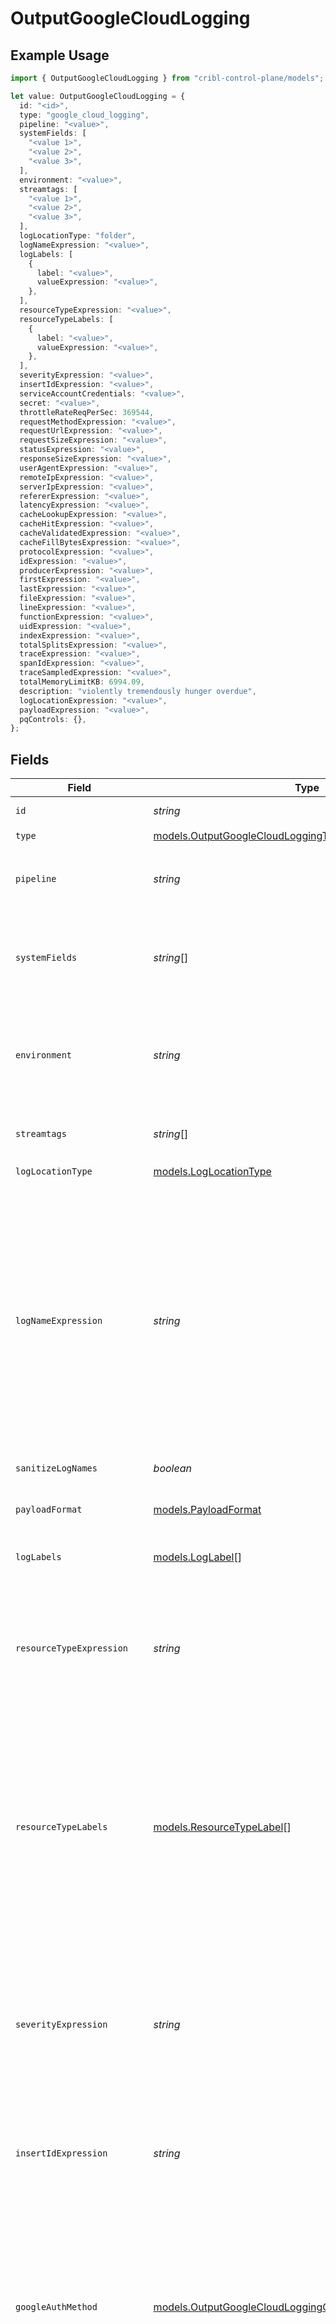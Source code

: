 # OutputGoogleCloudLogging

## Example Usage

```typescript
import { OutputGoogleCloudLogging } from "cribl-control-plane/models";

let value: OutputGoogleCloudLogging = {
  id: "<id>",
  type: "google_cloud_logging",
  pipeline: "<value>",
  systemFields: [
    "<value 1>",
    "<value 2>",
    "<value 3>",
  ],
  environment: "<value>",
  streamtags: [
    "<value 1>",
    "<value 2>",
    "<value 3>",
  ],
  logLocationType: "folder",
  logNameExpression: "<value>",
  logLabels: [
    {
      label: "<value>",
      valueExpression: "<value>",
    },
  ],
  resourceTypeExpression: "<value>",
  resourceTypeLabels: [
    {
      label: "<value>",
      valueExpression: "<value>",
    },
  ],
  severityExpression: "<value>",
  insertIdExpression: "<value>",
  serviceAccountCredentials: "<value>",
  secret: "<value>",
  throttleRateReqPerSec: 369544,
  requestMethodExpression: "<value>",
  requestUrlExpression: "<value>",
  requestSizeExpression: "<value>",
  statusExpression: "<value>",
  responseSizeExpression: "<value>",
  userAgentExpression: "<value>",
  remoteIpExpression: "<value>",
  serverIpExpression: "<value>",
  refererExpression: "<value>",
  latencyExpression: "<value>",
  cacheLookupExpression: "<value>",
  cacheHitExpression: "<value>",
  cacheValidatedExpression: "<value>",
  cacheFillBytesExpression: "<value>",
  protocolExpression: "<value>",
  idExpression: "<value>",
  producerExpression: "<value>",
  firstExpression: "<value>",
  lastExpression: "<value>",
  fileExpression: "<value>",
  lineExpression: "<value>",
  functionExpression: "<value>",
  uidExpression: "<value>",
  indexExpression: "<value>",
  totalSplitsExpression: "<value>",
  traceExpression: "<value>",
  spanIdExpression: "<value>",
  traceSampledExpression: "<value>",
  totalMemoryLimitKB: 6994.09,
  description: "violently tremendously hunger overdue",
  logLocationExpression: "<value>",
  payloadExpression: "<value>",
  pqControls: {},
};
```

## Fields

| Field                                                                                                                                                                                                                                                                                                   | Type                                                                                                                                                                                                                                                                                                    | Required                                                                                                                                                                                                                                                                                                | Description                                                                                                                                                                                                                                                                                             |
| ------------------------------------------------------------------------------------------------------------------------------------------------------------------------------------------------------------------------------------------------------------------------------------------------------- | ------------------------------------------------------------------------------------------------------------------------------------------------------------------------------------------------------------------------------------------------------------------------------------------------------- | ------------------------------------------------------------------------------------------------------------------------------------------------------------------------------------------------------------------------------------------------------------------------------------------------------- | ------------------------------------------------------------------------------------------------------------------------------------------------------------------------------------------------------------------------------------------------------------------------------------------------------- |
| `id`                                                                                                                                                                                                                                                                                                    | *string*                                                                                                                                                                                                                                                                                                | :heavy_minus_sign:                                                                                                                                                                                                                                                                                      | Unique ID for this output                                                                                                                                                                                                                                                                               |
| `type`                                                                                                                                                                                                                                                                                                  | [models.OutputGoogleCloudLoggingType](../models/outputgooglecloudloggingtype.md)                                                                                                                                                                                                                        | :heavy_check_mark:                                                                                                                                                                                                                                                                                      | N/A                                                                                                                                                                                                                                                                                                     |
| `pipeline`                                                                                                                                                                                                                                                                                              | *string*                                                                                                                                                                                                                                                                                                | :heavy_minus_sign:                                                                                                                                                                                                                                                                                      | Pipeline to process data before sending out to this output                                                                                                                                                                                                                                              |
| `systemFields`                                                                                                                                                                                                                                                                                          | *string*[]                                                                                                                                                                                                                                                                                              | :heavy_minus_sign:                                                                                                                                                                                                                                                                                      | Fields to automatically add to events, such as cribl_pipe. Supports wildcards.                                                                                                                                                                                                                          |
| `environment`                                                                                                                                                                                                                                                                                           | *string*                                                                                                                                                                                                                                                                                                | :heavy_minus_sign:                                                                                                                                                                                                                                                                                      | Optionally, enable this config only on a specified Git branch. If empty, will be enabled everywhere.                                                                                                                                                                                                    |
| `streamtags`                                                                                                                                                                                                                                                                                            | *string*[]                                                                                                                                                                                                                                                                                              | :heavy_minus_sign:                                                                                                                                                                                                                                                                                      | Tags for filtering and grouping in @{product}                                                                                                                                                                                                                                                           |
| `logLocationType`                                                                                                                                                                                                                                                                                       | [models.LogLocationType](../models/loglocationtype.md)                                                                                                                                                                                                                                                  | :heavy_check_mark:                                                                                                                                                                                                                                                                                      | N/A                                                                                                                                                                                                                                                                                                     |
| `logNameExpression`                                                                                                                                                                                                                                                                                     | *string*                                                                                                                                                                                                                                                                                                | :heavy_check_mark:                                                                                                                                                                                                                                                                                      | JavaScript expression to compute the value of the log name. If Validate and correct log name is enabled, invalid characters (characters other than alphanumerics, forward-slashes, underscores, hyphens, and periods) will be replaced with an underscore.                                              |
| `sanitizeLogNames`                                                                                                                                                                                                                                                                                      | *boolean*                                                                                                                                                                                                                                                                                               | :heavy_minus_sign:                                                                                                                                                                                                                                                                                      | N/A                                                                                                                                                                                                                                                                                                     |
| `payloadFormat`                                                                                                                                                                                                                                                                                         | [models.PayloadFormat](../models/payloadformat.md)                                                                                                                                                                                                                                                      | :heavy_minus_sign:                                                                                                                                                                                                                                                                                      | Format to use when sending payload. Defaults to Text.                                                                                                                                                                                                                                                   |
| `logLabels`                                                                                                                                                                                                                                                                                             | [models.LogLabel](../models/loglabel.md)[]                                                                                                                                                                                                                                                              | :heavy_minus_sign:                                                                                                                                                                                                                                                                                      | Labels to apply to the log entry                                                                                                                                                                                                                                                                        |
| `resourceTypeExpression`                                                                                                                                                                                                                                                                                | *string*                                                                                                                                                                                                                                                                                                | :heavy_minus_sign:                                                                                                                                                                                                                                                                                      | JavaScript expression to compute the value of the managed resource type field. Must evaluate to one of the valid values [here](https://cloud.google.com/logging/docs/api/v2/resource-list#resource-types). Defaults to "global".                                                                        |
| `resourceTypeLabels`                                                                                                                                                                                                                                                                                    | [models.ResourceTypeLabel](../models/resourcetypelabel.md)[]                                                                                                                                                                                                                                            | :heavy_minus_sign:                                                                                                                                                                                                                                                                                      | Labels to apply to the managed resource. These must correspond to the valid labels for the specified resource type (see [here](https://cloud.google.com/logging/docs/api/v2/resource-list#resource-types)). Otherwise, they will be dropped by Google Cloud Logging.                                    |
| `severityExpression`                                                                                                                                                                                                                                                                                    | *string*                                                                                                                                                                                                                                                                                                | :heavy_minus_sign:                                                                                                                                                                                                                                                                                      | JavaScript expression to compute the value of the severity field. Must evaluate to one of the severity values supported by Google Cloud Logging [here](https://cloud.google.com/logging/docs/reference/v2/rest/v2/LogEntry#logseverity) (case insensitive). Defaults to "DEFAULT".                      |
| `insertIdExpression`                                                                                                                                                                                                                                                                                    | *string*                                                                                                                                                                                                                                                                                                | :heavy_minus_sign:                                                                                                                                                                                                                                                                                      | JavaScript expression to compute the value of the insert ID field.                                                                                                                                                                                                                                      |
| `googleAuthMethod`                                                                                                                                                                                                                                                                                      | [models.OutputGoogleCloudLoggingGoogleAuthenticationMethod](../models/outputgooglecloudlogginggoogleauthenticationmethod.md)                                                                                                                                                                            | :heavy_minus_sign:                                                                                                                                                                                                                                                                                      | Choose Auto to use Google Application Default Credentials (ADC), Manual to enter Google service account credentials directly, or Secret to select or create a stored secret that references Google service account credentials.                                                                         |
| `serviceAccountCredentials`                                                                                                                                                                                                                                                                             | *string*                                                                                                                                                                                                                                                                                                | :heavy_minus_sign:                                                                                                                                                                                                                                                                                      | Contents of service account credentials (JSON keys) file downloaded from Google Cloud. To upload a file, click the upload button at this field's upper right.                                                                                                                                           |
| `secret`                                                                                                                                                                                                                                                                                                | *string*                                                                                                                                                                                                                                                                                                | :heavy_minus_sign:                                                                                                                                                                                                                                                                                      | Select or create a stored text secret                                                                                                                                                                                                                                                                   |
| `maxPayloadSizeKB`                                                                                                                                                                                                                                                                                      | *number*                                                                                                                                                                                                                                                                                                | :heavy_minus_sign:                                                                                                                                                                                                                                                                                      | Maximum size, in KB, of the request body.                                                                                                                                                                                                                                                               |
| `maxPayloadEvents`                                                                                                                                                                                                                                                                                      | *number*                                                                                                                                                                                                                                                                                                | :heavy_minus_sign:                                                                                                                                                                                                                                                                                      | Max number of events to include in the request body. Default is 0 (unlimited).                                                                                                                                                                                                                          |
| `flushPeriodSec`                                                                                                                                                                                                                                                                                        | *number*                                                                                                                                                                                                                                                                                                | :heavy_minus_sign:                                                                                                                                                                                                                                                                                      | Maximum time between requests. Small values could cause the payload size to be smaller than the configured Max record size.                                                                                                                                                                             |
| `concurrency`                                                                                                                                                                                                                                                                                           | *number*                                                                                                                                                                                                                                                                                                | :heavy_minus_sign:                                                                                                                                                                                                                                                                                      | Maximum number of ongoing requests before blocking.                                                                                                                                                                                                                                                     |
| `connectionTimeout`                                                                                                                                                                                                                                                                                     | *number*                                                                                                                                                                                                                                                                                                | :heavy_minus_sign:                                                                                                                                                                                                                                                                                      | Amount of time (milliseconds) to wait for the connection to establish before retrying                                                                                                                                                                                                                   |
| `timeoutSec`                                                                                                                                                                                                                                                                                            | *number*                                                                                                                                                                                                                                                                                                | :heavy_minus_sign:                                                                                                                                                                                                                                                                                      | Amount of time, in seconds, to wait for a request to complete before canceling it.                                                                                                                                                                                                                      |
| `throttleRateReqPerSec`                                                                                                                                                                                                                                                                                 | *number*                                                                                                                                                                                                                                                                                                | :heavy_minus_sign:                                                                                                                                                                                                                                                                                      | Maximum number of requests to limit to per second.                                                                                                                                                                                                                                                      |
| `requestMethodExpression`                                                                                                                                                                                                                                                                               | *string*                                                                                                                                                                                                                                                                                                | :heavy_minus_sign:                                                                                                                                                                                                                                                                                      | A JavaScript expression that evaluates to the HTTP request method as a string. See the [documentation](https://cloud.google.com/logging/docs/reference/v2/rest/v2/LogEntry#httprequest) for details.                                                                                                    |
| `requestUrlExpression`                                                                                                                                                                                                                                                                                  | *string*                                                                                                                                                                                                                                                                                                | :heavy_minus_sign:                                                                                                                                                                                                                                                                                      | A JavaScript expression that evaluates to the HTTP request URL as a string. See the [documentation](https://cloud.google.com/logging/docs/reference/v2/rest/v2/LogEntry#httprequest) for details.                                                                                                       |
| `requestSizeExpression`                                                                                                                                                                                                                                                                                 | *string*                                                                                                                                                                                                                                                                                                | :heavy_minus_sign:                                                                                                                                                                                                                                                                                      | A JavaScript expression that evaluates to the HTTP request size as a string, in int64 format. See the [documentation](https://cloud.google.com/logging/docs/reference/v2/rest/v2/LogEntry#httprequest) for details.                                                                                     |
| `statusExpression`                                                                                                                                                                                                                                                                                      | *string*                                                                                                                                                                                                                                                                                                | :heavy_minus_sign:                                                                                                                                                                                                                                                                                      | A JavaScript expression that evaluates to the HTTP request method as a number. See the [documentation](https://cloud.google.com/logging/docs/reference/v2/rest/v2/LogEntry#httprequest) for details.                                                                                                    |
| `responseSizeExpression`                                                                                                                                                                                                                                                                                | *string*                                                                                                                                                                                                                                                                                                | :heavy_minus_sign:                                                                                                                                                                                                                                                                                      | A JavaScript expression that evaluates to the HTTP response size as a string, in int64 format. See the [documentation](https://cloud.google.com/logging/docs/reference/v2/rest/v2/LogEntry#httprequest) for details.                                                                                    |
| `userAgentExpression`                                                                                                                                                                                                                                                                                   | *string*                                                                                                                                                                                                                                                                                                | :heavy_minus_sign:                                                                                                                                                                                                                                                                                      | A JavaScript expression that evaluates to the HTTP request user agent as a string. See the [documentation](https://cloud.google.com/logging/docs/reference/v2/rest/v2/LogEntry#httprequest) for details.                                                                                                |
| `remoteIpExpression`                                                                                                                                                                                                                                                                                    | *string*                                                                                                                                                                                                                                                                                                | :heavy_minus_sign:                                                                                                                                                                                                                                                                                      | A JavaScript expression that evaluates to the HTTP request remote IP as a string. See the [documentation](https://cloud.google.com/logging/docs/reference/v2/rest/v2/LogEntry#httprequest) for details.                                                                                                 |
| `serverIpExpression`                                                                                                                                                                                                                                                                                    | *string*                                                                                                                                                                                                                                                                                                | :heavy_minus_sign:                                                                                                                                                                                                                                                                                      | A JavaScript expression that evaluates to the HTTP request server IP as a string. See the [documentation](https://cloud.google.com/logging/docs/reference/v2/rest/v2/LogEntry#httprequest) for details.                                                                                                 |
| `refererExpression`                                                                                                                                                                                                                                                                                     | *string*                                                                                                                                                                                                                                                                                                | :heavy_minus_sign:                                                                                                                                                                                                                                                                                      | A JavaScript expression that evaluates to the HTTP request referer as a string. See the [documentation](https://cloud.google.com/logging/docs/reference/v2/rest/v2/LogEntry#httprequest) for details.                                                                                                   |
| `latencyExpression`                                                                                                                                                                                                                                                                                     | *string*                                                                                                                                                                                                                                                                                                | :heavy_minus_sign:                                                                                                                                                                                                                                                                                      | A JavaScript expression that evaluates to the HTTP request latency, formatted as <seconds>.<nanoseconds>s (for example, 1.23s). See the [documentation](https://cloud.google.com/logging/docs/reference/v2/rest/v2/LogEntry#httprequest) for details.                                                   |
| `cacheLookupExpression`                                                                                                                                                                                                                                                                                 | *string*                                                                                                                                                                                                                                                                                                | :heavy_minus_sign:                                                                                                                                                                                                                                                                                      | A JavaScript expression that evaluates to the HTTP request cache lookup as a boolean. See the [documentation](https://cloud.google.com/logging/docs/reference/v2/rest/v2/LogEntry#httprequest) for details.                                                                                             |
| `cacheHitExpression`                                                                                                                                                                                                                                                                                    | *string*                                                                                                                                                                                                                                                                                                | :heavy_minus_sign:                                                                                                                                                                                                                                                                                      | A JavaScript expression that evaluates to the HTTP request cache hit as a boolean. See the [documentation](https://cloud.google.com/logging/docs/reference/v2/rest/v2/LogEntry#httprequest) for details.                                                                                                |
| `cacheValidatedExpression`                                                                                                                                                                                                                                                                              | *string*                                                                                                                                                                                                                                                                                                | :heavy_minus_sign:                                                                                                                                                                                                                                                                                      | A JavaScript expression that evaluates to the HTTP request cache validated with origin server as a boolean. See the [documentation](https://cloud.google.com/logging/docs/reference/v2/rest/v2/LogEntry#httprequest) for details.                                                                       |
| `cacheFillBytesExpression`                                                                                                                                                                                                                                                                              | *string*                                                                                                                                                                                                                                                                                                | :heavy_minus_sign:                                                                                                                                                                                                                                                                                      | A JavaScript expression that evaluates to the HTTP request cache fill bytes as a string, in int64 format. See the [documentation](https://cloud.google.com/logging/docs/reference/v2/rest/v2/LogEntry#httprequest) for details.                                                                         |
| `protocolExpression`                                                                                                                                                                                                                                                                                    | *string*                                                                                                                                                                                                                                                                                                | :heavy_minus_sign:                                                                                                                                                                                                                                                                                      | A JavaScript expression that evaluates to the HTTP request protocol as a string. See the [documentation](https://cloud.google.com/logging/docs/reference/v2/rest/v2/LogEntry#httprequest) for details.                                                                                                  |
| `idExpression`                                                                                                                                                                                                                                                                                          | *string*                                                                                                                                                                                                                                                                                                | :heavy_minus_sign:                                                                                                                                                                                                                                                                                      | A JavaScript expression that evaluates to the log entry operation ID as a string. See the [documentation](https://cloud.google.com/logging/docs/reference/v2/rest/v2/LogEntry#logentryoperation) for details.                                                                                           |
| `producerExpression`                                                                                                                                                                                                                                                                                    | *string*                                                                                                                                                                                                                                                                                                | :heavy_minus_sign:                                                                                                                                                                                                                                                                                      | A JavaScript expression that evaluates to the log entry operation producer as a string. See the [documentation](https://cloud.google.com/logging/docs/reference/v2/rest/v2/LogEntry#logentryoperation) for details.                                                                                     |
| `firstExpression`                                                                                                                                                                                                                                                                                       | *string*                                                                                                                                                                                                                                                                                                | :heavy_minus_sign:                                                                                                                                                                                                                                                                                      | A JavaScript expression that evaluates to the log entry operation first flag as a boolean. See the [documentation](https://cloud.google.com/logging/docs/reference/v2/rest/v2/LogEntry#logentryoperation) for details.                                                                                  |
| `lastExpression`                                                                                                                                                                                                                                                                                        | *string*                                                                                                                                                                                                                                                                                                | :heavy_minus_sign:                                                                                                                                                                                                                                                                                      | A JavaScript expression that evaluates to the log entry operation last flag as a boolean. See the [documentation](https://cloud.google.com/logging/docs/reference/v2/rest/v2/LogEntry#logentryoperation) for details.                                                                                   |
| `fileExpression`                                                                                                                                                                                                                                                                                        | *string*                                                                                                                                                                                                                                                                                                | :heavy_minus_sign:                                                                                                                                                                                                                                                                                      | A JavaScript expression that evaluates to the log entry source location file as a string. See the [documentation](https://cloud.google.com/logging/docs/reference/v2/rest/v2/LogEntry#logentrysourcelocation) for details.                                                                              |
| `lineExpression`                                                                                                                                                                                                                                                                                        | *string*                                                                                                                                                                                                                                                                                                | :heavy_minus_sign:                                                                                                                                                                                                                                                                                      | A JavaScript expression that evaluates to the log entry source location line as a string, in int64 format. See the [documentation](https://cloud.google.com/logging/docs/reference/v2/rest/v2/LogEntry#logentrysourcelocation) for details.                                                             |
| `functionExpression`                                                                                                                                                                                                                                                                                    | *string*                                                                                                                                                                                                                                                                                                | :heavy_minus_sign:                                                                                                                                                                                                                                                                                      | A JavaScript expression that evaluates to the log entry source location function as a string. See the [documentation](https://cloud.google.com/logging/docs/reference/v2/rest/v2/LogEntry#logentrysourcelocation) for details.                                                                          |
| `uidExpression`                                                                                                                                                                                                                                                                                         | *string*                                                                                                                                                                                                                                                                                                | :heavy_minus_sign:                                                                                                                                                                                                                                                                                      | A JavaScript expression that evaluates to the log entry log split UID as a string. See the [documentation](https://cloud.google.com/logging/docs/reference/v2/rest/v2/LogEntry#logsplit) for details.                                                                                                   |
| `indexExpression`                                                                                                                                                                                                                                                                                       | *string*                                                                                                                                                                                                                                                                                                | :heavy_minus_sign:                                                                                                                                                                                                                                                                                      | A JavaScript expression that evaluates to the log entry log split index as a number. See the [documentation](https://cloud.google.com/logging/docs/reference/v2/rest/v2/LogEntry#logsplit) for details.                                                                                                 |
| `totalSplitsExpression`                                                                                                                                                                                                                                                                                 | *string*                                                                                                                                                                                                                                                                                                | :heavy_minus_sign:                                                                                                                                                                                                                                                                                      | A JavaScript expression that evaluates to the log entry log split total splits as a number. See the [documentation](https://cloud.google.com/logging/docs/reference/v2/rest/v2/LogEntry#logsplit) for details.                                                                                          |
| `traceExpression`                                                                                                                                                                                                                                                                                       | *string*                                                                                                                                                                                                                                                                                                | :heavy_minus_sign:                                                                                                                                                                                                                                                                                      | A JavaScript expression that evaluates to the REST resource name of the trace being written as a string. See the [documentation](https://cloud.google.com/logging/docs/reference/v2/rest/v2/LogEntry) for details.                                                                                      |
| `spanIdExpression`                                                                                                                                                                                                                                                                                      | *string*                                                                                                                                                                                                                                                                                                | :heavy_minus_sign:                                                                                                                                                                                                                                                                                      | A JavaScript expression that evaluates to the ID of the cloud trace span associated with the current operation in which the log is being written as a string. See the [documentation](https://cloud.google.com/logging/docs/reference/v2/rest/v2/LogEntry) for details.                                 |
| `traceSampledExpression`                                                                                                                                                                                                                                                                                | *string*                                                                                                                                                                                                                                                                                                | :heavy_minus_sign:                                                                                                                                                                                                                                                                                      | A JavaScript expression that evaluates to the the sampling decision of the span associated with the log entry. See the [documentation](https://cloud.google.com/logging/docs/reference/v2/rest/v2/LogEntry) for details.                                                                                |
| `onBackpressure`                                                                                                                                                                                                                                                                                        | [models.OutputGoogleCloudLoggingBackpressureBehavior](../models/outputgooglecloudloggingbackpressurebehavior.md)                                                                                                                                                                                        | :heavy_minus_sign:                                                                                                                                                                                                                                                                                      | How to handle events when all receivers are exerting backpressure                                                                                                                                                                                                                                       |
| `totalMemoryLimitKB`                                                                                                                                                                                                                                                                                    | *number*                                                                                                                                                                                                                                                                                                | :heavy_minus_sign:                                                                                                                                                                                                                                                                                      | Maximum total size of the batches waiting to be sent. If left blank, defaults to 5 times the max body size (if set). If 0, no limit is enforced.                                                                                                                                                        |
| `description`                                                                                                                                                                                                                                                                                           | *string*                                                                                                                                                                                                                                                                                                | :heavy_minus_sign:                                                                                                                                                                                                                                                                                      | N/A                                                                                                                                                                                                                                                                                                     |
| `logLocationExpression`                                                                                                                                                                                                                                                                                 | *string*                                                                                                                                                                                                                                                                                                | :heavy_check_mark:                                                                                                                                                                                                                                                                                      | JavaScript expression to compute the value of the folder ID with which log entries should be associated. If Validate and correct log name is enabled, invalid characters (characters other than alphanumerics, forward-slashes, underscores, hyphens, and periods) will be replaced with an underscore. |
| `payloadExpression`                                                                                                                                                                                                                                                                                     | *string*                                                                                                                                                                                                                                                                                                | :heavy_minus_sign:                                                                                                                                                                                                                                                                                      | JavaScript expression to compute the value of the payload. Must evaluate to a JavaScript object value. If an invalid value is encountered it will result in the default value instead. Defaults to the entire event.                                                                                    |
| `pqMaxFileSize`                                                                                                                                                                                                                                                                                         | *string*                                                                                                                                                                                                                                                                                                | :heavy_minus_sign:                                                                                                                                                                                                                                                                                      | The maximum size to store in each queue file before closing and optionally compressing (KB, MB, etc.)                                                                                                                                                                                                   |
| `pqMaxSize`                                                                                                                                                                                                                                                                                             | *string*                                                                                                                                                                                                                                                                                                | :heavy_minus_sign:                                                                                                                                                                                                                                                                                      | The maximum disk space that the queue can consume (as an average per Worker Process) before queueing stops. Enter a numeral with units of KB, MB, etc.                                                                                                                                                  |
| `pqPath`                                                                                                                                                                                                                                                                                                | *string*                                                                                                                                                                                                                                                                                                | :heavy_minus_sign:                                                                                                                                                                                                                                                                                      | The location for the persistent queue files. To this field's value, the system will append: /<worker-id>/<output-id>.                                                                                                                                                                                   |
| `pqCompress`                                                                                                                                                                                                                                                                                            | [models.OutputGoogleCloudLoggingCompression](../models/outputgooglecloudloggingcompression.md)                                                                                                                                                                                                          | :heavy_minus_sign:                                                                                                                                                                                                                                                                                      | Codec to use to compress the persisted data                                                                                                                                                                                                                                                             |
| `pqOnBackpressure`                                                                                                                                                                                                                                                                                      | [models.OutputGoogleCloudLoggingQueueFullBehavior](../models/outputgooglecloudloggingqueuefullbehavior.md)                                                                                                                                                                                              | :heavy_minus_sign:                                                                                                                                                                                                                                                                                      | How to handle events when the queue is exerting backpressure (full capacity or low disk). 'Block' is the same behavior as non-PQ blocking. 'Drop new data' throws away incoming data, while leaving the contents of the PQ unchanged.                                                                   |
| `pqMode`                                                                                                                                                                                                                                                                                                | [models.OutputGoogleCloudLoggingMode](../models/outputgooglecloudloggingmode.md)                                                                                                                                                                                                                        | :heavy_minus_sign:                                                                                                                                                                                                                                                                                      | In Error mode, PQ writes events to the filesystem if the Destination is unavailable. In Backpressure mode, PQ writes events to the filesystem when it detects backpressure from the Destination. In Always On mode, PQ always writes events to the filesystem.                                          |
| `pqControls`                                                                                                                                                                                                                                                                                            | [models.OutputGoogleCloudLoggingPqControls](../models/outputgooglecloudloggingpqcontrols.md)                                                                                                                                                                                                            | :heavy_minus_sign:                                                                                                                                                                                                                                                                                      | N/A                                                                                                                                                                                                                                                                                                     |